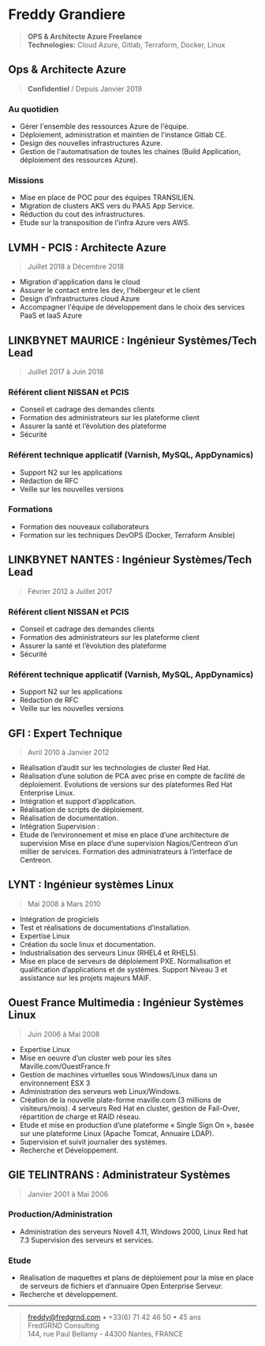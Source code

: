 <div id="title">

# Freddy Grandiere

> **OPS & Architecte Azure Freelance**\
> **Technologies:** Cloud Azure, Gitlab, Terraform, Docker, Linux

</div>

## Ops & Architecte Azure

> **Confidentiel** / Depuis Janvier 2019

### Au quotidien

* Gérer l'ensemble des ressources Azure de l'équipe.
* Déploiement, administration et maintien de l'instance Gitlab CE.
* Design des nouvelles infrastructures Azure.
* Gestion de l'automatisation de toutes les chaines (Build Application, déploiement des ressources Azure).

### Missions

* Mise en place de POC pour des équipes TRANSILIEN.
* Migration de clusters AKS vers du PAAS App Service.
* Réduction du cout des infrastructures.
* Etude sur la transposition de l'infra Azure vers AWS.

## LVMH - PCIS : Architecte Azure

> Juillet 2018 à Décembre 2018

* Migration d'application dans le cloud
* Assurer le contact entre les dev, l'hébergeur et le client
* Design d'infrastructures cloud Azure
* Accompagner l'équipe de développement dans le choix des services PaaS et IaaS Azure

## LINKBYNET MAURICE : Ingénieur Systèmes/Tech Lead

> Juillet 2017 à Juin 2018

### Référent client NISSAN et PCIS

* Conseil et cadrage des demandes clients
* Formation des administrateurs sur les plateforme client
* Assurer la santé et l’évolution des plateforme
* Sécurité

### Référent technique applicatif (Varnish, MySQL, AppDynamics)

* Support N2 sur les applications
* Rédaction de RFC
* Veille sur les nouvelles versions

### Formations

* Formation des nouveaux collaborateurs
* Formation sur les techniques DevOPS (Docker, Terraform Ansible)

## LINKBYNET NANTES : Ingénieur Systèmes/Tech Lead

> Février 2012 à Juillet 2017

### Référent client NISSAN et PCIS

* Conseil et cadrage des demandes clients
* Formation des administrateurs sur les plateforme client
* Assurer la santé et l’évolution des plateforme
* Sécurité

### Référent technique applicatif (Varnish, MySQL, AppDynamics)

* Support N2 sur les applications
* Rédaction de RFC
* Veille sur les nouvelles versions

## GFI : Expert Technique

> Avril 2010 à Janvier 2012

* Réalisation d’audit sur les technologies de cluster Red Hat.
* Réalisation d’une solution de PCA avec prise en compte de facilité de déploiement. Evolutions de versions sur des plateformes Red Hat Enterprise Linux.
* Intégration et support d’application.
* Réalisation de scripts de déploiement.
* Réalisation de documentation.
* Intégration Supervision :
* Etude de l’environnement et mise en place d’une architecture de supervision Mise en place d’une supervision Nagios/Centreon d’un millier de services. Formation des administrateurs à l’interface de Centreon.

## LYNT : Ingénieur systèmes Linux

> Mai 2008 à Mars 2010

* Intégration de progiciels
* Test et réalisations de documentations d’installation.
* Expertise Linux
* Création du socle linux et documentation.
* Industrialisation des serveurs Linux (RHEL4 et RHEL5).
* Mise en place de serveurs de déploiement PXE. Normalisation et qualification d’applications et de systèmes. Support Niveau 3 et assistance sur les projets majeurs MAIF.

## Ouest France Multimedia : Ingénieur Systèmes Linux

> Juin 2006 à Mai 2008

* Expertise Linux
* Mise en oeuvre d’un cluster web pour les sites Maville.com/OuestFrance.fr
* Gestion de machines virtuelles sous Windows/Linux dans un environnement ESX 3
* Administration des serveurs web Linux/Windows.
* Création de la nouvelle plate-forme maville.com (3 millions de visiteurs/mois). 4 serveurs Red Hat en cluster, gestion de Fail-Over, répartition de charge et RAID réseau.
* Etude et mise en production d’une plateforme « Single Sign On », basée sur une plateforme Linux (Apache Tomcat, Annuaire LDAP).
* Supervision et suivit journalier des systèmes.
* Recherche et Développement.

## GIE TELINTRANS : Administrateur Systèmes

> Janvier 2001 à Mai 2006

### Production/Administration

* Administration des serveurs Novell 4.11, Windows 2000, Linux Red hat 7.3 Supervision des serveurs et services.

### Etude

* Réalisation de maquettes et plans de déploiement pour la mise en place de serveurs de fichiers et d’annuaire Open Enterprise Serveur.
* Recherche et développement.

----

> <freddy@fredgrnd.com> • +33(6) 71 42 46 50 • 45 ans\
> FredGRND Consulting\
> 144, rue Paul Bellamy - 44300 Nantes, FRANCE
